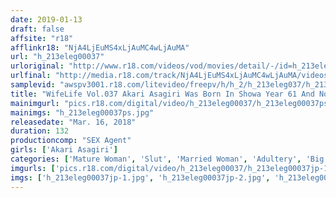 ```yaml
---
date: 2019-01-13
draft: false
affsite: "r18"
afflinkr18: "NjA4LjEuMS4xLjAuMC4wLjAuMA"
url: "h_213eleg00037"
urloriginal: "http://www.r18.com/videos/vod/movies/detail/-/id=h_213eleg00037"
urlfinal: "http://media.r18.com/track/NjA4LjEuMS4xLjAuMC4wLjAuMA/videos/vod/movies/detail/-/id=h_213eleg00037"
samplevid: "awspv3001.r18.com/litevideo/freepv/h/h_2/h_213eleg037/h_213eleg037_dmb_w.mp4"
title: "WifeLife Vol.037 Akari Asagiri Was Born In Showa Year 61 And Now She's Going Cum Crazy She Was 31 At The Time Of Filming Her Three Body Sizes Are, From The Top, 90/58/90 90"
mainimgurl: "pics.r18.com/digital/video/h_213eleg00037/h_213eleg00037ps.jpg"
mainimgs: "h_213eleg00037ps.jpg"
releasedate: "Mar. 16, 2018"
duration: 132
productioncomp: "SEX Agent"
girls: ['Akari Asagiri']
categories: ['Mature Woman', 'Slut', 'Married Woman', 'Adultery', 'Big Tits', 'Slender', 'Variety', 'Featured Actress', 'Threesome / Foursome', 'Hi-Def']
imgurls: ['pics.r18.com/digital/video/h_213eleg00037/h_213eleg00037jp-1.jpg', 'pics.r18.com/digital/video/h_213eleg00037/h_213eleg00037jp-2.jpg', 'pics.r18.com/digital/video/h_213eleg00037/h_213eleg00037jp-3.jpg', 'pics.r18.com/digital/video/h_213eleg00037/h_213eleg00037jp-4.jpg', 'pics.r18.com/digital/video/h_213eleg00037/h_213eleg00037jp-5.jpg', 'pics.r18.com/digital/video/h_213eleg00037/h_213eleg00037jp-6.jpg', 'pics.r18.com/digital/video/h_213eleg00037/h_213eleg00037jp-7.jpg', 'pics.r18.com/digital/video/h_213eleg00037/h_213eleg00037jp-8.jpg', 'pics.r18.com/digital/video/h_213eleg00037/h_213eleg00037jp-9.jpg', 'pics.r18.com/digital/video/h_213eleg00037/h_213eleg00037jp-10.jpg', 'pics.r18.com/digital/video/h_213eleg00037/h_213eleg00037jp-11.jpg', 'pics.r18.com/digital/video/h_213eleg00037/h_213eleg00037jp-12.jpg', 'pics.r18.com/digital/video/h_213eleg00037/h_213eleg00037jp-13.jpg', 'pics.r18.com/digital/video/h_213eleg00037/h_213eleg00037jp-14.jpg', 'pics.r18.com/digital/video/h_213eleg00037/h_213eleg00037jp-15.jpg', 'pics.r18.com/digital/video/h_213eleg00037/h_213eleg00037jp-16.jpg', 'pics.r18.com/digital/video/h_213eleg00037/h_213eleg00037jp-17.jpg', 'pics.r18.com/digital/video/h_213eleg00037/h_213eleg00037jp-18.jpg', 'pics.r18.com/digital/video/h_213eleg00037/h_213eleg00037jp-19.jpg']
imgs: ['h_213eleg00037jp-1.jpg', 'h_213eleg00037jp-2.jpg', 'h_213eleg00037jp-3.jpg', 'h_213eleg00037jp-4.jpg', 'h_213eleg00037jp-5.jpg', 'h_213eleg00037jp-6.jpg', 'h_213eleg00037jp-7.jpg', 'h_213eleg00037jp-8.jpg', 'h_213eleg00037jp-9.jpg', 'h_213eleg00037jp-10.jpg', 'h_213eleg00037jp-11.jpg', 'h_213eleg00037jp-12.jpg', 'h_213eleg00037jp-13.jpg', 'h_213eleg00037jp-14.jpg', 'h_213eleg00037jp-15.jpg', 'h_213eleg00037jp-16.jpg', 'h_213eleg00037jp-17.jpg', 'h_213eleg00037jp-18.jpg', 'h_213eleg00037jp-19.jpg']
---
```


